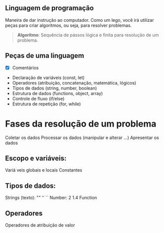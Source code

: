 ## Linguagem de programação

Maneira de dar instrução ao computador.
Como um lego, você irá utilizar peças para criar algoritmos, ou seja, para resolver problemas.

> **Algoritmo**: Sequência de pássos lógica e finita para resolução de um problema.

## Peças de uma linguagem 

- [x] Comentários
- Declaração de variáveis (const, let)
- Operadores (atribuição, concatenação, matemática, lógicos)
- Tipos de dados (string, number, boolean)
- Estrutura de dados (functions, object, array)
- Controle de fluxo (if/else)
- Estrutura de repetição (for, while)

# Fases da resolução de um problema

Coletar os dados
Processar os dados (manipular e alterar ...)
Apresentar os dados

## Escopo e variáveis:

Variá veis globais e locais
Constantes

## Tipos de dados:

Strings (texto): "" '' ``
Number: 2 1.4
Function

## Operadores

Operadores de atribuição de valor 